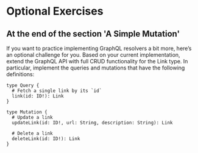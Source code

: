 # Optional Exercises

## At the end of the section 'A Simple Mutation'
If you want to practice implementing GraphQL resolvers a bit more, here’s an optional challenge for you. Based on your current implementation, extend the GraphQL API with full CRUD functionality for the Link type. In particular, implement the queries and mutations that have the following definitions:

```
type Query {
  # Fetch a single link by its `id`
  link(id: ID!): Link
}

type Mutation {
  # Update a link
  updateLink(id: ID!, url: String, description: String): Link

  # Delete a link
  deleteLink(id: ID!): Link
}
```